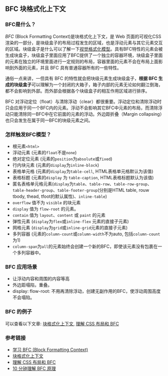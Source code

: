## BFC 块格式化上下文

### BFC是什么？

<dfn>BFC</dfn> (Block Formatting Context)是块格式化上下文，是 Web 页面的可视化CSS渲染的一部分，是块级盒子的布局过程发生的区域，也是浮动元素与其它元素交互的区域。块级盒子是什么可以了解一下[视觉格式化模型](./视觉格式化模型.md)。具有BFC特性的元素会被生成块盒子，块级盒子里面应用了BFC提供了一个独立的容器环境，块级盒子里面的元素在独立的环境里面进行一定规则的布局，容器里面的元素不会在布局上面影响到外面的元素，并且 BFC 具有普通容器所有的一些特性。

通俗一点来讲，一但具有 BFC 的特性就会把块级元素生成块级盒子，**根据 BFC 生成的块级盒子**可以理解为一个封闭的大箱子，箱子内部的元素无论如何翻江倒海，都不会影响到外部。而外部会根据各个块级盒子的相互作用区域进行排序。

BFC 对浮动定位（float）与清除浮动（clear）都很重要。浮动定位和清除浮动时只会应用于同一个BFC内的元素。浮动不会影响其它BFC中元素的布局，而清除浮动只能清除同一BFC中在它前面的元素的浮动。外边距折叠（Margin collapsing）也只会发生在属于同一BFC的块级元素之间。

### 怎样触发BFC模型？
- 根元素`<html>`
- 浮动元素 (元素的`float`不是`none`)
- 绝对定位元素 (元素的`position`为`absolute`或`fixed`)
- 行内块元素 (元素的`display`为`inline-block`)
- 表格单元格 (元素的`display`为`table-cell`, HTML表格单元格默认为该值)
- 表格标题 (元素的`display` 为 `table-caption`, HTML表格标题默认为该值)
- 匿名表格单元格元素(`display`为`table`、`table-row`、`table-row-group`、`table-header-group`、`table-footer-group`(分别是HTML table, rouw tbody, thead, tfoot的默认属性)、`inline-table`)
- `overflow` 值不为 `visible` 的块元素
- `display` 值为 `flow-root` 的元素。
- `contain` 值为 `layout`、`content` 或 `paint` 的元素
- 弹性元素 (`display`为`flex`或`inline-flex` 元素的直接子元素)
- 网格元素 (`display`为`grid`或`inline-grid`元素的直接子元素)
- 多列容器 (元素的`column-count`或`column-width`不为auto, 包括`column-count`为1)
- `column-span`为`all`的元素始终会创建一个新的BFC，即使该元素没有包裹在一个多列容器中。


### BFC 应用场景

- 让浮动内容和周围的内容等高
- 外边距塌陷，重叠。
- display: flow-root: 不用再清除浮动，创建无副作用的BFC，使浮动周围高度不会塌陷。


### BFC 的例子
可以查看以下文章: 
[块格式化上下文](https://developer.mozilla.org/zh-CN/docs/Web/Guide/CSS/Block_formatting_context), [理解 CSS 布局和 BFC](https://segmentfault.com/a/1190000018677177)


### 参考链接

- [学习 BFC (Block Formatting Context)](https://juejin.im/post/59b73d5bf265da064618731d#heading-10)
- [块格式化上下文](https://developer.mozilla.org/zh-CN/docs/Web/Guide/CSS/Block_formatting_context)
- [理解 CSS 布局和 BFC](https://segmentfault.com/a/1190000018677177)
- [10 分钟理解 BFC 原理](https://zhuanlan.zhihu.com/p/25321647)